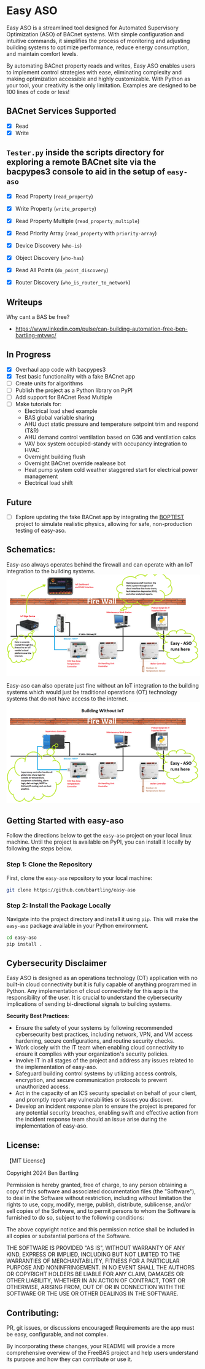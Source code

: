 # Easy ASO

Easy ASO is a streamlined tool designed for Automated Supervisory Optimization (ASO) of BACnet systems. With simple configuration and intuitive commands, it simplifies the process of monitoring and adjusting building systems to optimize performance, reduce energy consumption, and maintain comfort levels.

By automating BACnet property reads and writes, Easy ASO enables users to implement control strategies with ease, eliminating complexity and making optimization accessible and highly customizable. With Python as your tool, your creativity is the only limitation. Examples are designed to be 100 lines of code or less!



## BACnet Services Supported

- [x] Read
- [x] Write

## `Tester.py` inside the scripts directory for exploring a remote BACnet site via the bacpypes3 console to aid in the setup of `easy-aso`

- [x] Read Property (`read_property`)
- [x] Write Property (`write_property`)
- [x] Read Property Multiple (`read_property_multiple`)
- [x] Read Priority Array (`read_property` with `priority-array`)
- [x] Device Discovery (`who-is`)
- [x] Object Discovery (`who-has`)
- [x] Read All Points (`do_point_discovery`)
- [x] Router Discovery (`who_is_router_to_network`)


## Writeups
Why cant a BAS be free?

* https://www.linkedin.com/pulse/can-building-automation-free-ben-bartling-mtvwc/


## In Progress
- [x] Overhaul app code with bacpypes3
- [X] Test basic functionality with a fake BACnet app
- [ ] Create units for algorithms
- [ ] Publish the project as a Python library on PyPI
- [ ] Add support for BACnet Read Multiple
- [ ] Make tutorials for:
  - Electrical load shed example
  - BAS global variable sharing
  - AHU duct static pressure and temperature setpoint trim and respond (T&R)
  - AHU demand control ventilation based on G36 and ventilation calcs
  - VAV box system occupied-standy with occupancy integration to HVAC
  - Overnight building flush
  - Overnight BACnet override realease bot
  - Heat pump system cold weather staggered start for electrical power management
  - Electrical load shift

## Future
- [ ] Explore updating the fake BACnet app by integrating the [BOPTEST](https://ibpsa.github.io/project1-boptest/) project to simulate realistic physics, allowing for safe, non-production testing of easy-aso.


## Schematics: 

Easy-aso always operates behind the firewall and can operate with an IoT integration to the building systems.
![Schematic of Python script deployment](https://raw.githubusercontent.com/bbartling/easy-aso/develop/new_building.png)

Easy-aso can also operate just fine without an IoT integration to the building systems which would just be traditional operations (OT) technology systems that do not have access to the internet.
![Schematic of Python script deployment traditional](https://raw.githubusercontent.com/bbartling/easy-aso/develop/traditional_building.png)

## Getting Started with easy-aso
Follow the directions below to get the `easy-aso` project on your local linux machine. Until the project is available on PyPI, you can install it locally by following the steps below.

### Step 1: Clone the Repository
First, clone the `easy-aso` repository to your local machine:
```bash
git clone https://github.com/bbartling/easy-aso
```
### Step 2: Install the Package Locally
Navigate into the project directory and install it using `pip`. This will make the `easy-aso` package available in your Python environment.
```bash
cd easy-aso
pip install .
```

## Cybersecurity Disclaimer

Easy ASO is designed as an operations technology (OT) application with no built-in cloud connectivity but it is fully capable of anything programmed in Python. Any implementation of cloud connectivity for this app is the responsibility of the user. It is crucial to understand the cybersecurity implications of sending bi-directional signals to building systems.

**Security Best Practices**:
- Ensure the safety of your systems by following recommended cybersecurity best practices, including network, VPN, and VM access hardening, secure configurations, and routine security checks.
- Work closely with the IT team when enabling cloud connectivity to ensure it complies with your organization's security policies.
- Involve IT in all stages of the project and address any issues related to the implementation of easy-aso.
- Safeguard building control systems by utilizing access controls, encryption, and secure communication protocols to prevent unauthorized access.
- Act in the capacity of an ICS security specialist on behalf of your client, and promptly report any vulnerabilities or issues you discover.
- Develop an incident response plan to ensure the project is prepared for any potential security breaches, enabling swift and effective action from the incident response team should an issue arise during the implementation of easy-aso.

## License:
【MIT License】

Copyright 2024 Ben Bartling

Permission is hereby granted, free of charge, to any person obtaining a copy of this software and associated documentation files (the "Software"), to deal in the Software without restriction, including without limitation the rights to use, copy, modify, merge, publish, distribute, sublicense, and/or sell copies of the Software, and to permit persons to whom the Software is furnished to do so, subject to the following conditions:

The above copyright notice and this permission notice shall be included in all copies or substantial portions of the Software.

THE SOFTWARE IS PROVIDED "AS IS", WITHOUT WARRANTY OF ANY KIND, EXPRESS OR IMPLIED, INCLUDING BUT NOT LIMITED TO THE WARRANTIES OF MERCHANTABILITY, FITNESS FOR A PARTICULAR PURPOSE AND NONINFRINGEMENT. IN NO EVENT SHALL THE AUTHORS OR COPYRIGHT HOLDERS BE LIABLE FOR ANY CLAIM, DAMAGES OR OTHER LIABILITY, WHETHER IN AN ACTION OF CONTRACT, TORT OR OTHERWISE, ARISING FROM, OUT OF OR IN CONNECTION WITH THE SOFTWARE OR THE USE OR OTHER DEALINGS IN THE SOFTWARE.

## Contributing:

PR, git issues, or discussions encouraged! Requirements are the app must be easy, configurable, and not complex.

By incorporating these changes, your README will provide a more comprehensive overview of the FreeBAS project and help users understand its purpose and how they can contribute or use it.

      
